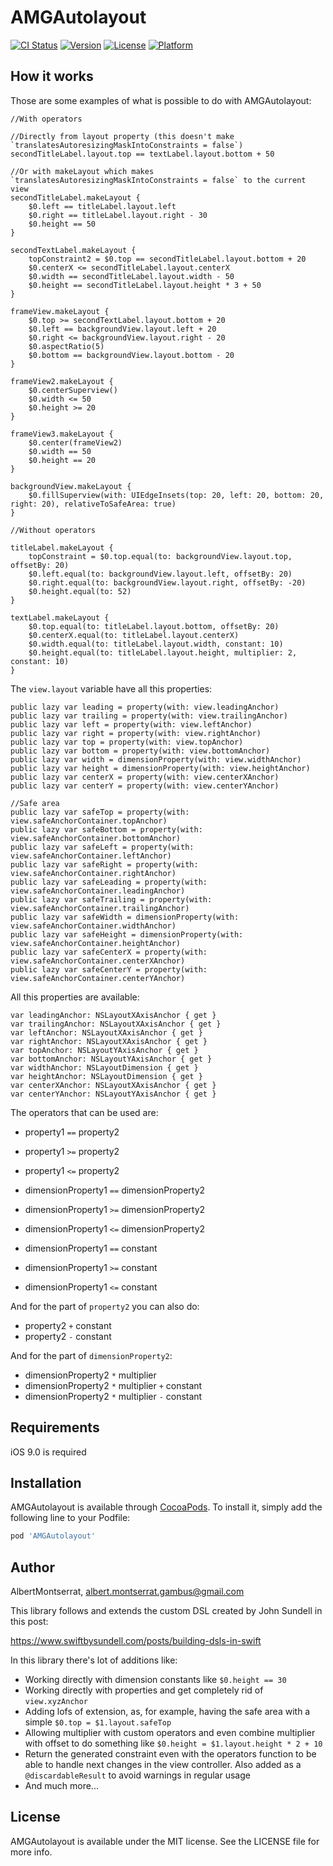 # AMGAutolayout

[![CI Status](https://img.shields.io/travis/AlbertMontserrat/AMGAutolayout.svg?style=flat)](https://travis-ci.org/AlbertMontserrat/AMGAutolayout)
[![Version](https://img.shields.io/cocoapods/v/AMGAutolayout.svg?style=flat)](https://cocoapods.org/pods/AMGAutolayout)
[![License](https://img.shields.io/cocoapods/l/AMGAutolayout.svg?style=flat)](https://cocoapods.org/pods/AMGAutolayout)
[![Platform](https://img.shields.io/cocoapods/p/AMGAutolayout.svg?style=flat)](https://cocoapods.org/pods/AMGAutolayout)

## How it works

Those are some examples of what is possible to do with AMGAutolayout:

```
//With operators

//Directly from layout property (this doesn't make `translatesAutoresizingMaskIntoConstraints = false`)
secondTitleLabel.layout.top == textLabel.layout.bottom + 50

//Or with makeLayout which makes `translatesAutoresizingMaskIntoConstraints = false` to the current view
secondTitleLabel.makeLayout {
    $0.left == titleLabel.layout.left
    $0.right == titleLabel.layout.right - 30
    $0.height == 50
}

secondTextLabel.makeLayout {
    topConstraint2 = $0.top == secondTitleLabel.layout.bottom + 20
    $0.centerX <= secondTitleLabel.layout.centerX
    $0.width == secondTitleLabel.layout.width - 50
    $0.height == secondTitleLabel.layout.height * 3 + 50
}

frameView.makeLayout {
    $0.top >= secondTextLabel.layout.bottom + 20
    $0.left == backgroundView.layout.left + 20
    $0.right <= backgroundView.layout.right - 20
    $0.aspectRatio(5)
    $0.bottom == backgroundView.layout.bottom - 20
}

frameView2.makeLayout {
    $0.centerSuperview()
    $0.width <= 50
    $0.height >= 20
}

frameView3.makeLayout {
    $0.center(frameView2)
    $0.width == 50
    $0.height == 20
}

backgroundView.makeLayout {
    $0.fillSuperview(with: UIEdgeInsets(top: 20, left: 20, bottom: 20, right: 20), relativeToSafeArea: true)
}

//Without operators

titleLabel.makeLayout {
    topConstraint = $0.top.equal(to: backgroundView.layout.top, offsetBy: 20)
    $0.left.equal(to: backgroundView.layout.left, offsetBy: 20)
    $0.right.equal(to: backgroundView.layout.right, offsetBy: -20)
    $0.height.equal(to: 52)
}

textLabel.makeLayout {
    $0.top.equal(to: titleLabel.layout.bottom, offsetBy: 20)
    $0.centerX.equal(to: titleLabel.layout.centerX)
    $0.width.equal(to: titleLabel.layout.width, constant: 10)
    $0.height.equal(to: titleLabel.layout.height, multiplier: 2, constant: 10)
}
```

The `view.layout` variable have all this properties: 

```
public lazy var leading = property(with: view.leadingAnchor)
public lazy var trailing = property(with: view.trailingAnchor)
public lazy var left = property(with: view.leftAnchor)
public lazy var right = property(with: view.rightAnchor)
public lazy var top = property(with: view.topAnchor)
public lazy var bottom = property(with: view.bottomAnchor)
public lazy var width = dimensionProperty(with: view.widthAnchor)
public lazy var height = dimensionProperty(with: view.heightAnchor)
public lazy var centerX = property(with: view.centerXAnchor)
public lazy var centerY = property(with: view.centerYAnchor)

//Safe area
public lazy var safeTop = property(with: view.safeAnchorContainer.topAnchor)
public lazy var safeBottom = property(with: view.safeAnchorContainer.bottomAnchor)
public lazy var safeLeft = property(with: view.safeAnchorContainer.leftAnchor)
public lazy var safeRight = property(with: view.safeAnchorContainer.rightAnchor)
public lazy var safeLeading = property(with: view.safeAnchorContainer.leadingAnchor)
public lazy var safeTrailing = property(with: view.safeAnchorContainer.trailingAnchor)
public lazy var safeWidth = dimensionProperty(with: view.safeAnchorContainer.widthAnchor)
public lazy var safeHeight = dimensionProperty(with: view.safeAnchorContainer.heightAnchor)
public lazy var safeCenterX = property(with: view.safeAnchorContainer.centerXAnchor)
public lazy var safeCenterY = property(with: view.safeAnchorContainer.centerYAnchor)
```

All this properties are available:

```
var leadingAnchor: NSLayoutXAxisAnchor { get }
var trailingAnchor: NSLayoutXAxisAnchor { get }
var leftAnchor: NSLayoutXAxisAnchor { get }
var rightAnchor: NSLayoutXAxisAnchor { get }
var topAnchor: NSLayoutYAxisAnchor { get }
var bottomAnchor: NSLayoutYAxisAnchor { get }
var widthAnchor: NSLayoutDimension { get }
var heightAnchor: NSLayoutDimension { get }
var centerXAnchor: NSLayoutXAxisAnchor { get }
var centerYAnchor: NSLayoutYAxisAnchor { get }
````

The operators that can be used are:

* property1 `==` property2
* property1 `>=` property2 
* property1 `<=` property2

* dimensionProperty1 `==` dimensionProperty2
* dimensionProperty1 `>=` dimensionProperty2 
* dimensionProperty1 `<=` dimensionProperty2
* dimensionProperty1 `==` constant
* dimensionProperty1 `>=` constant 
* dimensionProperty1 `<=` constant

And for the part of `property2`  you can also do:

* property2 `+` constant
* property2 `-` constant

And for the part of `dimensionProperty2`:

* dimensionProperty2 `*` multiplier
* dimensionProperty2 `*` multiplier `+` constant
* dimensionProperty2 `*` multiplier `-` constant


## Requirements

iOS 9.0 is required

## Installation

AMGAutolayout is available through [CocoaPods](https://cocoapods.org). To install
it, simply add the following line to your Podfile:

```ruby
pod 'AMGAutolayout'
```

## Author

AlbertMontserrat, albert.montserrat.gambus@gmail.com

This library follows and extends the custom DSL created by John Sundell in this post:

https://www.swiftbysundell.com/posts/building-dsls-in-swift

In this library there's lot of additions like:

* Working directly with dimension constants like `$0.height == 30`
* Working directly with properties and get completely rid of `view.xyzAnchor`
* Adding lofs of extension, as, for example, having the safe area with a simple `$0.top = $1.layout.safeTop`
* Allowing multiplier with custom operators and even combine multiplier with offset to do something like `$0.height = $1.layout.height * 2 + 10`
* Return the generated constraint even with the operators function to be able to handle next changes in the view controller. Also added as a `@discardableResult` to avoid warnings in regular usage
* And much more...

## License

AMGAutolayout is available under the MIT license. See the LICENSE file for more info.
